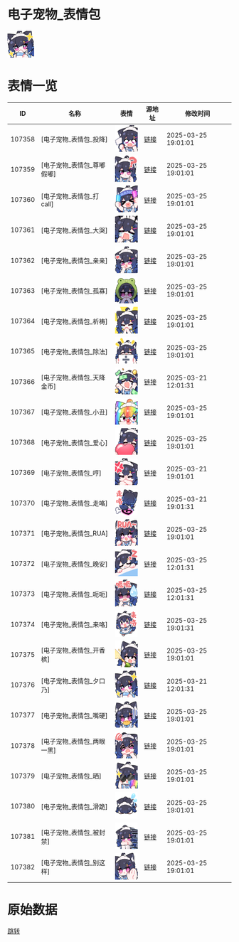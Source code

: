 # 电子宠物_表情包

<img src="./cover.png" height="60" alt="cover" />

# 表情一览

|ID|名称|表情|源地址|修改时间|
|----|----|----|----|----|
|107358|[电子宠物_表情包_投降]|<img src="./pic/107358_%5B电子宠物_表情包_投降%5D.png" height="60" alt="投降"/>|[链接](https://i0.hdslb.com/bfs/garb/d2516371969636c0148cb7795070d22a1ebad928.png)|2025-03-25 19:01:01|
|107359|[电子宠物_表情包_尊嘟假嘟]|<img src="./pic/107359_%5B电子宠物_表情包_尊嘟假嘟%5D.png" height="60" alt="尊嘟假嘟"/>|[链接](https://i0.hdslb.com/bfs/garb/b3396110db512c8de72944ea95c0aa3969451a7b.png)|2025-03-25 19:01:01|
|107360|[电子宠物_表情包_打call]|<img src="./pic/107360_%5B电子宠物_表情包_打call%5D.png" height="60" alt="打call"/>|[链接](https://i0.hdslb.com/bfs/garb/84d36549695c35f0fc04a480d491d796b7a2075f.png)|2025-03-25 19:01:01|
|107361|[电子宠物_表情包_大哭]|<img src="./pic/107361_%5B电子宠物_表情包_大哭%5D.png" height="60" alt="大哭"/>|[链接](https://i0.hdslb.com/bfs/garb/32357c1724af0ab984bbdae00df29b5c23cf31bb.png)|2025-03-25 19:01:01|
|107362|[电子宠物_表情包_亲亲]|<img src="./pic/107362_%5B电子宠物_表情包_亲亲%5D.png" height="60" alt="亲亲"/>|[链接](https://i0.hdslb.com/bfs/garb/75d006dd9fda6f30fc55b189bbd522d5b9b6efd5.png)|2025-03-25 19:01:01|
|107363|[电子宠物_表情包_孤寡]|<img src="./pic/107363_%5B电子宠物_表情包_孤寡%5D.png" height="60" alt="孤寡"/>|[链接](https://i0.hdslb.com/bfs/garb/58e19bbc410c8c5497cdce3fb524883518b3bead.png)|2025-03-25 19:01:01|
|107364|[电子宠物_表情包_祈祷]|<img src="./pic/107364_%5B电子宠物_表情包_祈祷%5D.png" height="60" alt="祈祷"/>|[链接](https://i0.hdslb.com/bfs/garb/5c940a9410155b4379aba828425a9e23ab7972a7.png)|2025-03-25 19:01:01|
|107365|[电子宠物_表情包_除法]|<img src="./pic/107365_%5B电子宠物_表情包_除法%5D.png" height="60" alt="除法"/>|[链接](https://i0.hdslb.com/bfs/garb/9aedd928e6909530c86da57d3df4d733ab8d142f.png)|2025-03-25 19:01:01|
|107366|[电子宠物_表情包_天降金币]|<img src="./pic/107366_%5B电子宠物_表情包_天降金币%5D.png" height="60" alt="天降金币"/>|[链接](https://i0.hdslb.com/bfs/garb/a1fb98d0eec0a82584fc9ea7096db73e51993e89.png)|2025-03-21 12:01:31|
|107367|[电子宠物_表情包_小丑]|<img src="./pic/107367_%5B电子宠物_表情包_小丑%5D.png" height="60" alt="小丑"/>|[链接](https://i0.hdslb.com/bfs/garb/31f2982a4242d7fa7638d102e53b8d4d7e3dde0f.png)|2025-03-25 19:01:01|
|107368|[电子宠物_表情包_爱心]|<img src="./pic/107368_%5B电子宠物_表情包_爱心%5D.png" height="60" alt="爱心"/>|[链接](https://i0.hdslb.com/bfs/garb/4d31677c5b6326876ff3553d30ce4a4e31903589.png)|2025-03-25 19:01:01|
|107369|[电子宠物_表情包_哼]|<img src="./pic/107369_%5B电子宠物_表情包_哼%5D.png" height="60" alt="哼"/>|[链接](https://i0.hdslb.com/bfs/garb/417401cbfc2a2deb1e8bd46bf96f69b9b72ae5e5.png)|2025-03-21 19:01:01|
|107370|[电子宠物_表情包_走咯]|<img src="./pic/107370_%5B电子宠物_表情包_走咯%5D.png" height="60" alt="走咯"/>|[链接](https://i0.hdslb.com/bfs/garb/622bcf3755dc74a1c0bb0b6d2e0a5025bd540183.png)|2025-03-21 19:01:31|
|107371|[电子宠物_表情包_RUA]|<img src="./pic/107371_%5B电子宠物_表情包_RUA%5D.png" height="60" alt="RUA"/>|[链接](https://i0.hdslb.com/bfs/garb/ec365308e1a15db034e7d9c4691530e6bf039ead.png)|2025-03-25 19:01:01|
|107372|[电子宠物_表情包_晚安]|<img src="./pic/107372_%5B电子宠物_表情包_晚安%5D.png" height="60" alt="晚安"/>|[链接](https://i0.hdslb.com/bfs/garb/cded71178313372d5635453791ec0e70f1e7d510.png)|2025-03-25 12:01:31|
|107373|[电子宠物_表情包_呃呃]|<img src="./pic/107373_%5B电子宠物_表情包_呃呃%5D.png" height="60" alt="呃呃"/>|[链接](https://i0.hdslb.com/bfs/garb/4bd8eab3fee3f4fe1a608e45ae93d0f8c4b88327.png)|2025-03-25 12:01:31|
|107374|[电子宠物_表情包_来咯]|<img src="./pic/107374_%5B电子宠物_表情包_来咯%5D.png" height="60" alt="来咯"/>|[链接](https://i0.hdslb.com/bfs/garb/94d7e6fed033196a64ba9e45f9cb380dc09dc6c1.png)|2025-03-25 19:01:31|
|107375|[电子宠物_表情包_开香槟]|<img src="./pic/107375_%5B电子宠物_表情包_开香槟%5D.png" height="60" alt="开香槟"/>|[链接](https://i0.hdslb.com/bfs/garb/e4e70ff1999a0e0e81adb374beaed254d01e6f0d.png)|2025-03-25 19:01:01|
|107376|[电子宠物_表情包_夕口乃]|<img src="./pic/107376_%5B电子宠物_表情包_夕口乃%5D.png" height="60" alt="夕口乃"/>|[链接](https://i0.hdslb.com/bfs/garb/11d91fcf7ac57f4cb660eb1ca9c214bc571c36e0.png)|2025-03-21 12:01:31|
|107377|[电子宠物_表情包_嘴硬]|<img src="./pic/107377_%5B电子宠物_表情包_嘴硬%5D.png" height="60" alt="嘴硬"/>|[链接](https://i0.hdslb.com/bfs/garb/678b6674405615a71f7c8c63bccad921b1f87c5e.png)|2025-03-25 19:01:01|
|107378|[电子宠物_表情包_两眼一黑]|<img src="./pic/107378_%5B电子宠物_表情包_两眼一黑%5D.png" height="60" alt="两眼一黑"/>|[链接](https://i0.hdslb.com/bfs/garb/4950bd10692f0692c1ad8e9410fed462944025c9.png)|2025-03-25 19:01:01|
|107379|[电子宠物_表情包_晒]|<img src="./pic/107379_%5B电子宠物_表情包_晒%5D.png" height="60" alt="晒"/>|[链接](https://i0.hdslb.com/bfs/garb/c36748bda59273d68f84f7346cbb5e3b25db20c6.png)|2025-03-25 19:01:01|
|107380|[电子宠物_表情包_滑跪]|<img src="./pic/107380_%5B电子宠物_表情包_滑跪%5D.png" height="60" alt="滑跪"/>|[链接](https://i0.hdslb.com/bfs/garb/8c42c0c12aea6fd1b24b708b2eb4531977695812.png)|2025-03-25 19:01:01|
|107381|[电子宠物_表情包_被封禁]|<img src="./pic/107381_%5B电子宠物_表情包_被封禁%5D.png" height="60" alt="被封禁"/>|[链接](https://i0.hdslb.com/bfs/garb/f68417c17a22941eedf0509bdb62264f534db1f4.png)|2025-03-25 19:01:01|
|107382|[电子宠物_表情包_别这样]|<img src="./pic/107382_%5B电子宠物_表情包_别这样%5D.png" height="60" alt="别这样"/>|[链接](https://i0.hdslb.com/bfs/garb/eb70e7cd2c538359f16c434e26349eca631e95cf.png)|2025-03-25 19:01:01|

# 原始数据

[跳转](./raw.json)

